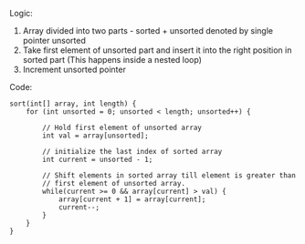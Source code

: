 Logic:
1. Array divided into two parts - sorted + unsorted denoted by single pointer unsorted
2. Take first element of unsorted part and insert it into the right position in sorted part (This happens inside a nested loop)
3. Increment unsorted pointer

Code:
```
sort(int[] array, int length) {
	for (int unsorted = 0; unsorted < length; unsorted++) {
		
		// Hold first element of unsorted array
		int val = array[unsorted];

		// initialize the last index of sorted array
		int current = unsorted - 1;
		
		// Shift elements in sorted array till element is greater than
		// first element of unsorted array.
		while(current >= 0 && array[current] > val) {
			array[current + 1] = array[current];
			current--;
		}
	}
}
```